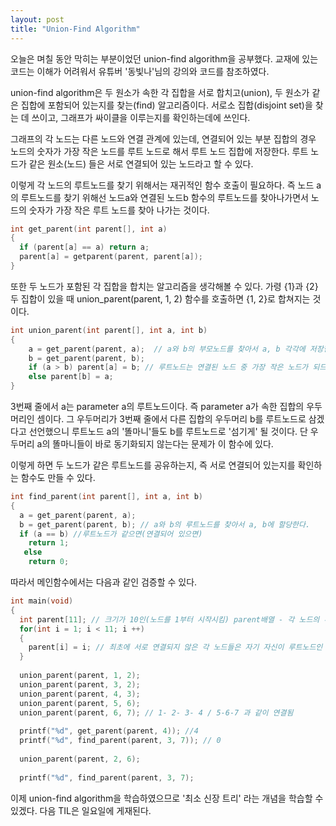 ```yaml
---
layout: post
title: "Union-Find Algorithm"
---
```


오늘은 며칠 동안 막히는 부분이었던 union-find algorithm을 공부했다.
교재에 있는 코드는 이해가 어려워서 유튜버 '동빛나'님의 강의와 코드를 참조하였다.

union-find algorithm은 두 원소가 속한 각 집합을 서로 합치고(union), 두 원소가 같은 집합에 포함되어 있는지를 찾는(find) 알고리즘이다. 
서로소 집합(disjoint set)을 찾는 데 쓰이고, 그래프가 싸이클을 이루는지를 확인하는데에 쓰인다.

그래프의 각 노드는 다른 노드와 연결 관계에 있는데, 연결되어 있는 부분 집합의 경우 노드의 숫자가 가장 작은 노드를 루트 노드로 해서 루트 노드 집합에 저장한다. 루트 노드가 같은 원소(노드)
들은 서로 연결되어 있는 노드라고 할 수 있다.

이렇게 각 노드의 루트노드를 찾기 위해서는 재귀적인 함수 호출이 필요하다. 즉 노드 a의 루트노드를 찾기 위해선 노드a와 연결된 노드b 함수의 루트노드를 찾아나가면서 노드의 숫자가 가장 작은
루트 노드를 찾아 나가는 것이다. 

```c
int get_parent(int parent[], int a)
{
  if (parent[a] == a) return a;
  parent[a] = getparent(parent, parent[a]);
}
```

또한 두 노드가 포함된 각 집합을 합치는 알고리즘을 생각해볼 수 있다. 가령 {1}과 {2} 두 집합이 있을 때 union_parent(parent, 1, 2) 함수를 호출하면 {1, 2}로 합쳐지는 것이다.

```c
int union_parent(int parent[], int a, int b)
{
    a = get_parent(parent, a);  // a와 b의 부모노드를 찾아서 a, b 각각에 저장한다. 새로운 루트노드 변수를 만들지 않는 것은 변수를 재활용함으로써 메모리를 아끼는 것인가 싶다. 
    b = get_parent(parent, b);
    if (a > b) parent[a] = b; // 루트노드는 연결된 노드 중 가장 작은 노드가 되므로, 더 작은 루트노드를 가지고 있는 쪽으로 다른쪽이 편입된다. 이 경우 b가 더 작은 루트노드이므로 a의 루트노드가 b가 된다. 
    else parent[b] = a;
}
```
3번째 줄에서 a는 parameter a의 루트노드이다. 즉 parameter a가 속한 집합의 우두머리인 셈이다. 그 우두머리가 3번째 줄에서 다른 집합의 우두머리 b를 루트노드로 삼겠다고 선언했으니 
루트노드 a의 '똘마니'들도 b를 루트노드로 '섬기게' 될 것이다. 단 우두머리 a의 똘마니들이 바로 동기화되지 않는다는 문제가 이 함수에 있다. 


이렇게 하면 두 노드가 같은 루트노드를 공유하는지, 즉 서로 연결되어 있는지를 확인하는 함수도 만들 수 있다. 
```c
int find_parent(int parent[], int a, int b)
{
  a = get_parent(parent, a);
  b = get_parent(parent, b); // a와 b의 루트노드를 찾아서 a, b에 할당한다. 
  if (a == b) //루트노드가 같으면(연결되어 있으면)
    return 1;
   else
    return 0;
```

따라서 메인함수에서는 다음과 같인 검증할 수 있다.
```c
int main(void)
{
  int parent[11]; // 크기가 10인(노드를 1부터 시작시킴) parent배열 - 각 노드의 루트노드를 저장함- 선언
  for(int i = 1; i < 11; i ++)
  {
    parent[i] = i; // 최초에 서로 연결되지 않은 각 노드들은 자기 자신이 루트노드인 셈이다. 
  }
  
  union_parent(parent, 1, 2);
  union_parent(parent, 3, 2);
  union_parent(parent, 4, 3);
  union_parent(parent, 5, 6);
  union_parent(parent, 6, 7); // 1- 2- 3- 4 / 5-6-7 과 같이 연결됨
  
  printf("%d", get_parent(parent, 4)); //4
  printf("%d", find_parent(parent, 3, 7)); // 0
  
  union_parent(parent, 2, 6);
  
  printf("%d", find_parent(parent, 3, 7); 
  ```


 이제 union-find algorithm을 학습하였으므로 '최소 신장 트리' 라는 개념을 학습할 수 있겠다. 다음 TIL은 일요일에 게재된다. 

